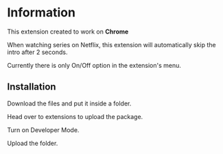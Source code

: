 # Information
This extension created to work on **Chrome**

When watching series on Netflix, this extension will automatically skip the intro after 2 seconds. 

Currently there is only On/Off option in the extension's menu.

## Installation

Download the files and put it inside a folder.

Head over to extensions to upload the package.

Turn on Developer Mode.

Upload the folder.
